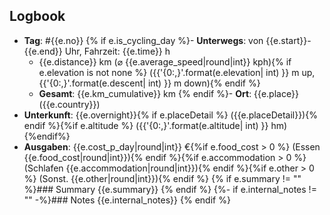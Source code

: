 ## Logbook
- **Tag**: #{{e.no}}
{% if e.is_cycling_day %}- **Unterwegs**: von {{e.start}}-{{e.end}} Uhr, Fahrzeit: {{e.time}} h
  - {{e.distance}} km (⌀ {{e.average_speed|round|int}} kph){% if e.elevation is not none %} ({{'{0:,}'.format(e.elevation| int) }} m up, {{'{0:,}'.format(e.descent| int) }} m down){% endif %}
  - **Gesamt**: {{e.km_cumulative}} km
{% endif %}- **Ort**: {{e.place}} ({{e.country}})
- **Unterkunft**: {{e.overnight}}{% if e.placeDetail %} ({{e.placeDetail}}){% endif %}{%if e.altitude %} ({{'{0:,}'.format(e.altitude| int) }} hm){%endif%}
- **Ausgaben**: {{e.cost_p_day|round|int}} €{%if e.food_cost > 0 %} (Essen {{e.food_cost|round|int}}){% endif %}{%if e.accommodation > 0 %} (Schlafen {{e.accommodation|round|int}}){% endif %}{%if e.other > 0 %} (Sonst. {{e.other|round|int}}){% endif %}
{% if e.summary != "" %}### Summary
{{e.summary}}
{% endif %}
{%- if e.internal_notes != "" -%}### Notes
{{e.internal_notes}}
{% endif %}
